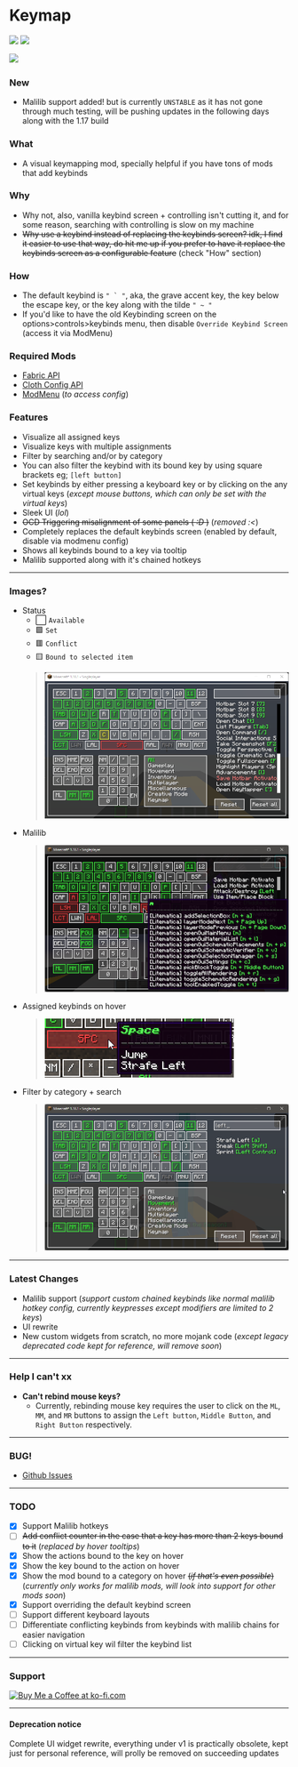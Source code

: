 # Keymap
[![](https://cf.way2muchnoise.eu/keymap.svg)](https://www.curseforge.com/minecraft/mc-mods/keymap)
[![](https://github.com/Einjerjar/keymap/actions/workflows/build.yml/badge.svg)](https://github.com/Einjerjar/keymap)

<img src="https://i.imgur.com/Ol1Tcf8.png" width="150">

### New

- Malilib support added! but is currently `UNSTABLE` as it has not gone through much testing,
will be pushing updates in the following days along with the 1.17 build

### What

- A visual keymapping mod, specially helpful if you have tons of mods that add keybinds

### Why

- Why not, also, vanilla keybind screen + controlling isn't cutting it, and for some reason, searching with controlling is
slow on my machine
- ~~Why use a keybind instead of replacing the keybinds screen? idk, I find it easier to use that way, do hit me up if you prefer to have it replace the keybinds screen as a configurable feature~~ (check "How" section)

### How

- The default keybind is ```" ` "```, aka, the grave accent key, the key below the escape key, or the key along with the tilde `" ~ "`
- If you'd like to have the old Keybinding screen on the options>controls>keybinds menu, then disable `Override Keybind Screen` (access it via ModMenu)

### Required Mods

- [Fabric API](https://www.curseforge.com/minecraft/mc-mods/fabric-api)
- [Cloth Config API](https://www.curseforge.com/minecraft/mc-mods/cloth-config)
- [ModMenu](https://www.curseforge.com/minecraft/mc-mods/modmenu) (_to access config_)

### Features

- Visualize all assigned keys
- Visualize keys with multiple assignments
- Filter by searching and/or by category
- You can also filter the keybind with its bound key by using square brackets eg; `[left button]`
- Set keybinds by either pressing a keyboard key or by clicking on the any virtual keys (_except mouse buttons, which can only be set with the virtual keys_)
- Sleek UI (_lol_)
- ~~OCD Triggering misalignment of some panels ( _:D_ )~~ (_removed :<_)
- Completely replaces the default keybinds screen (enabled by default, disable via modmenu config)
- Shows all keybinds bound to a key via tooltip
- Malilib supported along with it's chained hotkeys

---

### Images?

- Status
  - ⬜ `Available`
  - 🟩 `Set`
  - 🟥 `Conflict`
  - 🟨 `Bound to selected item`
  > ![Status](./screenshots/sample-05.png)
- Malilib
  > ![Malilib](./screenshots/sample-07.png)
- Assigned keybinds on hover
  > ![Assigned keybinds on hover](./screenshots/sample-06.png)
- Filter by category + search
  > ![Filter by category + search](./screenshots/sample-03.png)

---

### Latest Changes

- Malilib support (_support custom chained keybinds like normal malilib hotkey config, currently keypresses except modifiers are limited to 2 keys_)
- UI rewrite
- New custom widgets from scratch, no more mojank code (_except legacy deprecated code kept for reference, will remove soon_)

---

### Help I can't xx

- **Can't rebind mouse keys?**
  - Currently, rebinding mouse key requires the user to click on the `ML`, `MM`, and `MR` buttons to assign the `Left button`, `Middle Button`, and `Right Button` respectively.

---

### BUG!

- [Github Issues](https://github.com/Einjerjar/keymap/issues)

---

### TODO
- [x] Support Malilib hotkeys
- [ ] ~~Add conflict counter in the case that a key has more than 2 keys bound to it~~ (_replaced by hover tooltips_)
- [x] Show the actions bound to the key on hover
- [x] Show the key bound to the action on hover
- [x] Show the mod bound to a category on hover ~~(_if that's even possible_)~~ (_currently only works for malilib mods, will look into support for other mods soon_)
- [x] Support overriding the default keybind screen
- [ ] Support different keyboard layouts
- [ ] Differentiate conflicting keybinds from keybinds with malilib chains for easier navigation
- [ ] Clicking on virtual key wil filter the keybind list

---

### Support

<a href='https://ko-fi.com/X8X831J1L' target='_blank'><img height='36' style='border:0px;height:36px;' src='https://cdn.ko-fi.com/cdn/kofi1.png?v=2' border='0' alt='Buy Me a Coffee at ko-fi.com' /></a>

---

#### Deprecation notice

Complete UI widget rewrite, everything under v1 is practically obsolete, kept just for personal reference, will prolly be removed on succeeding updates